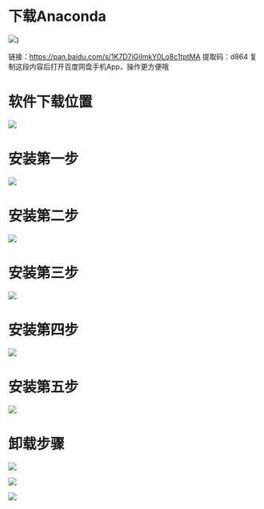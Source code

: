 # 下载Anaconda

![](https://maoxianxin1996.oss-accelerate.aliyuncs.com/environment/anaconda/20201123194316.png))

链接：https://pan.baidu.com/s/1K7D7iGiImkY0Lo8c1tptMA 
提取码：d864 
复制这段内容后打开百度网盘手机App，操作更方便哦

# 软件下载位置

![](https://maoxianxin1996.oss-accelerate.aliyuncs.com/environment/anaconda/anacondaLocation.png)

# 安装第一步

![](https://maoxianxin1996.oss-accelerate.aliyuncs.com/environment/anaconda/1.png)

# 安装第二步

![](https://maoxianxin1996.oss-accelerate.aliyuncs.com/environment/anaconda/2.png)

# 安装第三步

![](https://maoxianxin1996.oss-cn-huhehaote.aliyuncs.com/environment/anaconda/3.png)

# 安装第四步

![](https://maoxianxin1996.oss-accelerate.aliyuncs.com/environment/anaconda/4.png)

# 安装第五步

![](https://maoxianxin1996.oss-accelerate.aliyuncs.com/environment/anaconda/5.png)

# 卸载步骤

![](https://maoxianxin1996.oss-accelerate.aliyuncs.com/environment/tensorflow/uninstallAnaconda.png)

![](https://maoxianxin1996.oss-accelerate.aliyuncs.com/environment/tensorflow/uninstallComp.png)

![](https://maoxianxin1996.oss-accelerate.aliyuncs.com/environment/tensorflow/uninstallComp1.png)